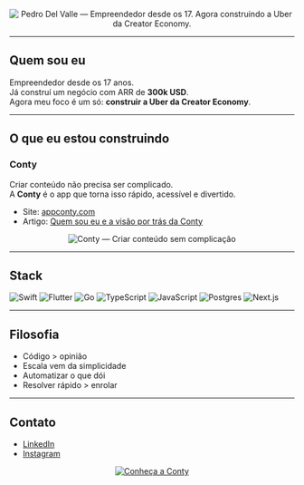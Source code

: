 <!-- Banner -->
<p align="center">
  <img 
    src="https://capsule-render.vercel.app/api?type=rect&height=100&color=0D1117&fontColor=FFFFFF&fontSize=32&text=Pedro%20Del%20Valle&desc=Empreendedor%20desde%20os%2017.%20Agora%20construindo%20a%20Uber%20da%20Creator%20Economy."
    alt="Pedro Del Valle — Empreendedor desde os 17. Agora construindo a Uber da Creator Economy."
  />
</p>

---

## Quem sou eu
Empreendedor desde os 17 anos.  
Já construí um negócio com ARR de **300k USD**.  
Agora meu foco é um só: **construir a Uber da Creator Economy**.  

---

## O que eu estou construindo

### Conty
Criar conteúdo não precisa ser complicado.  
A **Conty** é o app que torna isso rápido, acessível e divertido.  

- Site: [appconty.com](https://www.appconty.com/)  
- Artigo: [Quem sou eu e a visão por trás da Conty](https://www.appconty.com/blog/pedro-del-valle-o-fundador-por-tras-da-conty-e-sua-visao-sobre-o-futuro-dos-criadores)  

<p align="center">
  <img src="https://dummyimage.com/1000x300/0d1117/ffffff&text=Conty:+Criar+conte%C3%BAdo+sem+complica%C3%A7%C3%A3o" alt="Conty — Criar conteúdo sem complicação">
</p>

---

## Stack

<p>
  <img alt="Swift" src="https://img.shields.io/badge/Swift-FA7343?style=for-the-badge&logo=swift&logoColor=white"/>
  <img alt="Flutter" src="https://img.shields.io/badge/Flutter-02569B?style=for-the-badge&logo=flutter&logoColor=white"/>
  <img alt="Go" src="https://img.shields.io/badge/Go-00ADD8?style=for-the-badge&logo=go&logoColor=white"/>
  <img alt="TypeScript" src="https://img.shields.io/badge/TypeScript-3178C6?style=for-the-badge&logo=typescript&logoColor=white"/>
  <img alt="JavaScript" src="https://img.shields.io/badge/JavaScript-F7DF1E?style=for-the-badge&logo=javascript&logoColor=111111"/>
  <img alt="Postgres" src="https://img.shields.io/badge/Postgres-336791?style=for-the-badge&logo=postgresql&logoColor=white"/>
  <img alt="Next.js" src="https://img.shields.io/badge/Next.js-111111?style=for-the-badge&logo=nextdotjs&logoColor=white"/>
</p>

---

## Filosofia
- Código > opinião  
- Escala vem da simplicidade  
- Automatizar o que dói  
- Resolver rápido > enrolar  

---

## Contato
- [LinkedIn](https://www.linkedin.com/in/pedro-del-valle-conty/)  
- [Instagram](https://www.instagram.com/conty.app)  

<p align="center">
  <a href="https://www.appconty.com/">
    <img alt="Conheça a Conty" src="https://img.shields.io/badge/Conheça%20a%20Conty-111111?style=for-the-badge">
  </a>
</p>
